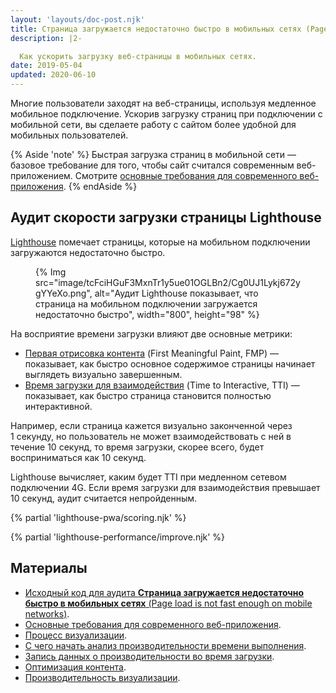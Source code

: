 ```yaml
---
layout: 'layouts/doc-post.njk'
title: Страница загружается недостаточно быстро в мобильных сетях (Page load is not fast enough on mobile networks)
description: |2-

  Как ускорить загрузку веб-страницы в мобильных сетях.
date: 2019-05-04
updated: 2020-06-10
---
```


Многие пользователи заходят на веб-страницы, используя медленное мобильное подключение. Ускорив загрузку страниц при подключении с мобильной сети, вы сделаете работу с сайтом более удобной для мобильных пользователей.

{% Aside 'note' %} Быстрая загрузка страниц в мобильной сети — базовое требование для того, чтобы сайт считался современным веб-приложением. Смотрите [основные требования для современного веб-приложения](https://web.dev/pwa-checklist/#core). {% endAside %}

## Аудит скорости загрузки страницы Lighthouse

[Lighthouse](https://developers.google.com/web/tools/lighthouse/) помечает страницы, которые на мобильном подключении загружаются недостаточно быстро.

<figure>   {% Img src="image/tcFciHGuF3MxnTr1y5ue01OGLBn2/Cg0UJ1Lykj672ygYYeXo.png", alt="Аудит Lighthouse показывает, что страница на мобильном подключении загружается недостаточно быстро", width="800", height="98" %}</figure>

На восприятие времени загрузки влияют две основные метрики:

- [Первая отрисовка контента](/docs/lighthouse/performance/first-meaningful-paint/) (First Meaningful Paint, FMP) — показывает, как быстро основное содержимое страницы начинает выглядеть визуально завершенным.
- [Время загрузки для взаимодействия](https://web.dev/tti/) (Time to Interactive, TTI) — показывает, как быстро страница становится полностью интерактивной.

Например, если страница кажется визуально законченной через 1 секунду, но пользователь не может взаимодействовать с ней в течение 10 секунд, то время загрузки, скорее всего, будет восприниматься как 10 секунд.

Lighthouse вычисляет, каким будет TTI при медленном сетевом подключении 4G. Если время загрузки для взаимодействия превышает 10 секунд, аудит считается непройденным.

{% partial 'lighthouse-pwa/scoring.njk' %}

{% partial 'lighthouse-performance/improve.njk' %}

## Материалы

- [Исходный код для аудита **Страница загружается недостаточно быстро в мобильных сетях** (Page load is not fast enough on mobile networks)](https://github.com/GoogleChrome/lighthouse/blob/master/lighthouse-core/audits/load-fast-enough-for-pwa.js).
- [Основные требования для современного веб-приложения](https://developers.google.com/web/progressive-web-apps/checklist#baseline).
- [Процесс визуализации](https://developers.google.com/web/fundamentals/performance/critical-rendering-path/).
- [С чего начать анализ производительности времени выполнения](https://developers.google.com/web/tools/chrome-devtools/evaluate-performance/).
- [Запись данных о производительности во время загрузки](https://developers.google.com/web/tools/chrome-devtools/evaluate-performance/reference#record-load).
- [Оптимизация контента](https://developers.google.com/web/fundamentals/performance/optimizing-content-efficiency/).
- [Производительность визуализации](https://developers.google.com/web/fundamentals/performance/rendering/).
